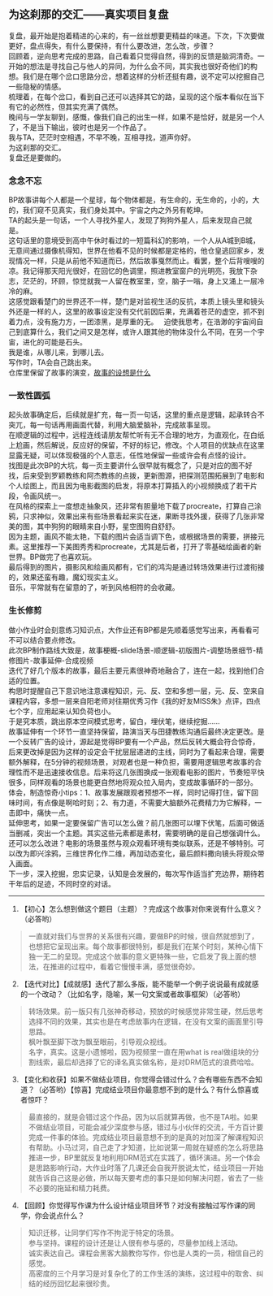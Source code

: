 ## 为这刹那的交汇——真实项目复盘
复盘，最开始是抱着精进的心来的，有一丝丝想要更精益的味道。下次，下次要做更好，盘点得失，有什么要保持，有什么要改进，怎么改，步骤？  
回顾着，逆向思考完成的思路，自己看着只觉得自然，得到的反馈是脑洞清奇。一开始的想法是寻找自己与他人的异同，为什么会不同，其实我也很好奇他们的构想。我们是在哪个岔口思路分岔，想着这样的分析还挺有趣，说不定可以挖掘自己一些隐秘的情感。  
梳理着，在每个岔口，看到自己还可以选择其它的路，呈现的这个版本看似在当下有它的必然性，但其实充满了偶然。  
晚间与一学友聊到，感慨，像我们自己的出生一样，如果不是恰好，就是另一个人了，不是当下输出，彼时也是另一个作品了。  
我与TA，茫茫时空相遇，不早不晚，互相寻找，道声你好。  
为这刹那的交汇。  
复盘还是要做的。

### 念念不忘
BP故事讲每个人都是一个星球，每个物体都是，有生命的，无生命的，小的，大的，我们窥不见真实，我们身处其中。宇宙之内之外另有乾坤。  
TA的起头是一句话，一个人寻找外星人，发现了狗狗外星人，后来发现自己就是。  
这句话里的意境受到高中午休时看过的一短篇科幻的影响，一个人从A城到B城，无意间通过摄像机得知，世界在他看不见的时候都是定格的，他仓皇逃回家乡，发现情况一样，只是从前他不知道而已，然后故事戛然而止。看罢，整个后背嗖嗖的凉。我记得那天阳光很好，在回忆的色调里，照进教室窗户的光明亮，我放下杂志，茫茫的，环顾，惊觉就我一人留在教室里，空，脑子一嗡，身上又涌上一层冷冷的麻。  
这感觉跟看楚门的世界还不一样，楚门是对监视生活的反抗，本质上镜头里和镜头外还是一样的人，这里的故事设定没有交代前因后果，充满着苍茫的虚空，抓不到着力点，没有施力方，一团漆黑，是厚重的无。  
迫使我思考，在浩渺的宇宙间自己到底算什么，我们之间又是怎样，或许人跟其他的物体没什么不同，在另一个宇宙，进化的可能是石头。  
我是谁，从哪儿来，到哪儿去。  
写作时，TA会自己跳出来。  
仓库里保留了故事的演变，[故事的设想是什么](https://github.com/lethinkrong/BP-STORY/issues/1)  

### 一致性圆弧
起头故事确定后，后续就是扩充，每一页一句话，这里的重点是逻辑，起承转合不突兀，每一句话再用画面代替，利用大脑爱脑补，完成故事呈现。  
在顺逻辑的过程中，远程连线请朋友帮忙听有无不合理的地方，为直观化，在白纸上尬画，然后解说，反应好的保留，不好的标记，修改。个人项目的优缺点在这里显露无疑，可以体现极强的个人意志，任性地保留一些或许会有点怪的设计。  
找图是此次BP的大坑，每一页主要讲什么很早就有概念了，只是对应的图不好找，后来受到罗颖教练和阿杰教练的点拨，更新图源，把探测范围拓展到了电影和个人绘图上，而且因为电影截图的启发，将原本打算插入的小视频换成了若干片段，令画风统一。  
在风格的探索上一度想走抽象风，还非常有胆量地下载了procreate，打算自己涂鸦，只求神似，效果出来有些场景看起来实在迷，果断寻找外援，获得了几张非常美的图，其中狗狗的眼睛来自小野，星空图购自舒舒。  
因为主题，画风不能太艳，下载的图片会适当调下色，或根据场景的需要，拼接元素。这里推荐一下美图秀秀和procreate，尤其是后者，打开了零基础绘画者的新世界。BP做完了也喜欢玩。  
最后得到的图片，摄影风和绘画风都有，它们的鸿沟是通过转场效果进行过渡衔接的，效果还蛮有趣，魔幻现实主义。  
音乐，平常就有在留意的了，听到风格相符的会收藏。

### 生长修剪
做小作业时会刻意练习知识点，大作业还有BP都是先顺着感觉写出来，再看看可不可以结合要点修改。  
此次BP制作路线大致是，故事梗概-slide场景-顺逻辑-初版图片-调整场景细节-精修图片-故事延伸-合成视频  
迭代了好几个版本的故事，最后主要元素很神奇地融合了，连在一起，找到他们合适的位置。  
构思时提醒自己下意识地注意课程知识，元、反、空和多想一层，元、反、空来自课程内容，多想一层来自阳老师对往期优秀习作《我的好友MISS朱》点评，四点七个字，应用起来认知负荷也小。  
于是究本质，跳出原本空间模式思考，留白，埋伏笔，继续挖掘……  
故事延伸有一个环节一直坚持保留，路演当天与田捷教练沟通后最终决定更改。是一个反转广告的设计，源起是觉得BP要有一个产品，然后反转大概会符合惊奇，后来更改掉是因为这样的设定会干扰层层递进的主线，同时为了看起来合理，需要额外解释，在5分钟的视频场景，对观者也是一种负担，需要用逻辑思考故事的合理性而不是迅速接收信息。后来将这几张图换成一张观看电影的图片，节奏短平快很多，同样观看的场景也能更自然地将观众拉入局内，变成故事循环的一部分。  
体会，制造惊奇小tips：1、故事发展跟观者预想不一样，同时记得打住，留下回味时间，有点像是啊哈时刻；2、有力道，不需要大脑额外花费精力为它解释，一击即中，痛快一点。  
延伸思考，如果一定要保留广告可以怎么做？前几张图可以埋下伏笔，后面可做适当删减，突出一个主题。其实这些元素都是素材，需要明确的是自己想强调什么。  
还可以怎么改进？电影的场景虽然与观众观看环境有类似联系，还是不够特别。可以改为即兴涂鸦，三维世界化作二维，再加动态变化，最后颜料撒向镜头将观众带入画面。  
下一步，深入挖掘，忠实记录，认知是会发展的，每次写作适当扩充边界，期待若干年后的足迹，不同时空的对话。

---------

1. 【初心】怎么想到做这个题目（主题）？完成这个故事对你来说有什么意义？（必答哟）  
> 一直就对我们与世界的关系很有兴趣，要做BP的时候，很自然就想到了，也想把它呈现出来。每个故事都很特别，都是我们在某个时刻，某种心情下独一无二的呈现。完成这个故事的意义更特殊一些，它启发了我上面的想法，在推进的过程中，看着它慢慢丰满，感觉很奇妙。 

2. 【迭代对比】【成就感】迭代了那么多版，能不能举一个例子说说最有成就感的一个改动？（比如名字，隐喻，某一句文案或者故事框架）（必答哟）  
> 转场效果。前一版只有几张神奇移动，预放的时候感觉非常生硬，然后思考选择不同的效果，其实也是在考虑故事内在逻辑，在没有文案的画面里引导思路。  
枫叶飘至脚下改为飘至眼前，引导观众视线。  
名字，真实。这是小遗憾啦，因为视频里一直在用what is real做组块的分割线索，最后却选择了它的译名真实做名称，是对DRM范式的浪费哈哈。  

3. 【变化和收获】如果不做结业项目，你觉得会错过什么？会有哪些东西不会知道？（必答哟）【惊喜】完成结业项目你最意想不到的是什么？有什么惊喜或者惊吓？  
> 最直接的，就是会错过这个作品，因为以后就算再做，也不是TA啦。如果不做结业项目，可能会减少深度参与感，错过与小伙伴的交流，千方百计要完成一件事的体验。完成结业项目最意想不到的是真的对加深了解课程知识有帮助。小马过河，自己走了才知道，比如说第一周就在疑惑的怎么将思路推进一步，BP里就反复地利用DRM范式在实践了，循环演进。另一个体会是思路影响行动，大作业时落了几课还会自我开脱说太忙，结业项目一开始就告诉自己这是必做，所以每天要考虑的事只是如何解决问题，省去了一些不必要的拖延和精力耗费。

4. 【回顾】你觉得写作课为什么设计结业项目环节？对没有接触过写作课的同学，你会说点什么？  
> 知识迁移，让同学们写作不拘泥于特定的场景。   
参与坚持。课程的设计还是让人很有参与感的，尽量参加线上活动。  
诚实表达自己。课程会黑客大脑教你写作，你也是人类的一员，相信自己的感觉。  
高密度的三个月学习是对复杂化了的工作生活的演练，这过程中的取舍、纠结的经历回忆起来很珍贵。
